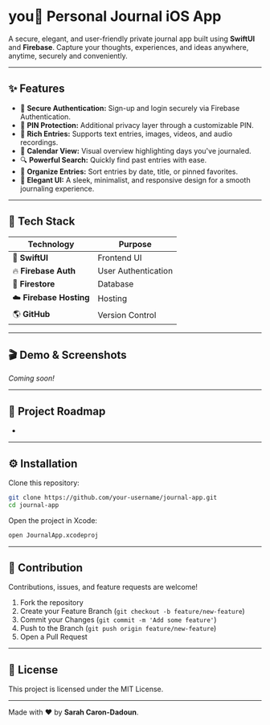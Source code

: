 # you📔 Personal Journal iOS App

A secure, elegant, and user-friendly private journal app built using **SwiftUI** and **Firebase**. Capture your thoughts, experiences, and ideas anywhere, anytime, securely and conveniently.

---

## ✨ Features

- 🔐 **Secure Authentication:** Sign-up and login securely via Firebase Authentication.
- 🔑 **PIN Protection:** Additional privacy layer through a customizable PIN.
- 📝 **Rich Entries:** Supports text entries, images, videos, and audio recordings.
- 📅 **Calendar View:** Visual overview highlighting days you've journaled.
- 🔍 **Powerful Search:** Quickly find past entries with ease.
- 📌 **Organize Entries:** Sort entries by date, title, or pinned favorites.
- 🎨 **Elegant UI:** A sleek, minimalist, and responsive design for a smooth journaling experience.

---

## 🚀 Tech Stack

| Technology              | Purpose             |
| ----------------------- | ------------------- |
| 📱 **SwiftUI**          | Frontend UI         |
| 🔥 **Firebase Auth**    | User Authentication |
| 📂 **Firestore**        | Database            |
| ☁️ **Firebase Hosting** | Hosting             |
| 🌎 **GitHub**           | Version Control     |

---

## 🎬 Demo & Screenshots

*Coming soon!*

---

## 📌 Project Roadmap

-

---

## ⚙️ Installation

Clone this repository:

```bash
git clone https://github.com/your-username/journal-app.git
cd journal-app
```

Open the project in Xcode:

```bash
open JournalApp.xcodeproj
```

---

## 🤝 Contribution

Contributions, issues, and feature requests are welcome!

1. Fork the repository
2. Create your Feature Branch (`git checkout -b feature/new-feature`)
3. Commit your Changes (`git commit -m 'Add some feature'`)
4. Push to the Branch (`git push origin feature/new-feature`)
5. Open a Pull Request

---

## 📄 License

This project is licensed under the MIT License.

---

Made with ❤️ by **Sarah Caron-Dadoun**.

 

